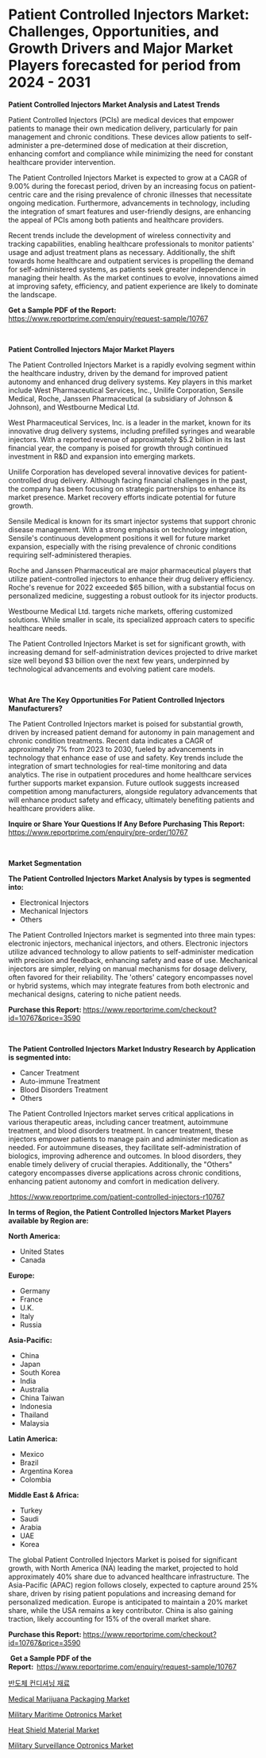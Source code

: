 <p><h1>Patient Controlled Injectors Market: Challenges, Opportunities, and Growth Drivers and Major Market Players forecasted for period from 2024 - 2031</h1></p><p><strong>Patient Controlled Injectors Market Analysis and Latest Trends</strong></p>
<p><p>Patient Controlled Injectors (PCIs) are medical devices that empower patients to manage their own medication delivery, particularly for pain management and chronic conditions. These devices allow patients to self-administer a pre-determined dose of medication at their discretion, enhancing comfort and compliance while minimizing the need for constant healthcare provider intervention.</p><p>The Patient Controlled Injectors Market is expected to grow at a CAGR of 9.00% during the forecast period, driven by an increasing focus on patient-centric care and the rising prevalence of chronic illnesses that necessitate ongoing medication. Furthermore, advancements in technology, including the integration of smart features and user-friendly designs, are enhancing the appeal of PCIs among both patients and healthcare providers. </p><p>Recent trends include the development of wireless connectivity and tracking capabilities, enabling healthcare professionals to monitor patients' usage and adjust treatment plans as necessary. Additionally, the shift towards home healthcare and outpatient services is propelling the demand for self-administered systems, as patients seek greater independence in managing their health. As the market continues to evolve, innovations aimed at improving safety, efficiency, and patient experience are likely to dominate the landscape.</p></p>
<p><strong>Get a Sample PDF of the Report:&nbsp;</strong> <a href="https://www.reportprime.com/enquiry/request-sample/10767">https://www.reportprime.com/enquiry/request-sample/10767</a></p>
<p>&nbsp;</p>
<p><strong>Patient Controlled Injectors Major Market Players</strong></p>
<p><p>The Patient Controlled Injectors Market is a rapidly evolving segment within the healthcare industry, driven by the demand for improved patient autonomy and enhanced drug delivery systems. Key players in this market include West Pharmaceutical Services, Inc., Unilife Corporation, Sensile Medical, Roche, Janssen Pharmaceutical (a subsidiary of Johnson & Johnson), and Westbourne Medical Ltd.</p><p>West Pharmaceutical Services, Inc. is a leader in the market, known for its innovative drug delivery systems, including prefilled syringes and wearable injectors. With a reported revenue of approximately $5.2 billion in its last financial year, the company is poised for growth through continued investment in R&D and expansion into emerging markets.</p><p>Unilife Corporation has developed several innovative devices for patient-controlled drug delivery. Although facing financial challenges in the past, the company has been focusing on strategic partnerships to enhance its market presence. Market recovery efforts indicate potential for future growth.</p><p>Sensile Medical is known for its smart injector systems that support chronic disease management. With a strong emphasis on technology integration, Sensile's continuous development positions it well for future market expansion, especially with the rising prevalence of chronic conditions requiring self-administered therapies.</p><p>Roche and Janssen Pharmaceutical are major pharmaceutical players that utilize patient-controlled injectors to enhance their drug delivery efficiency. Roche's revenue for 2022 exceeded $65 billion, with a substantial focus on personalized medicine, suggesting a robust outlook for its injector products.</p><p>Westbourne Medical Ltd. targets niche markets, offering customized solutions. While smaller in scale, its specialized approach caters to specific healthcare needs.</p><p>The Patient Controlled Injectors Market is set for significant growth, with increasing demand for self-administration devices projected to drive market size well beyond $3 billion over the next few years, underpinned by technological advancements and evolving patient care models.</p></p>
<p>&nbsp;</p>
<p><strong>What Are The Key Opportunities For Patient Controlled Injectors Manufacturers?</strong></p>
<p><p>The Patient Controlled Injectors market is poised for substantial growth, driven by increased patient demand for autonomy in pain management and chronic condition treatments. Recent data indicates a CAGR of approximately 7% from 2023 to 2030, fueled by advancements in technology that enhance ease of use and safety. Key trends include the integration of smart technologies for real-time monitoring and data analytics. The rise in outpatient procedures and home healthcare services further supports market expansion. Future outlook suggests increased competition among manufacturers, alongside regulatory advancements that will enhance product safety and efficacy, ultimately benefiting patients and healthcare providers alike.</p></p>
<p><strong>Inquire or Share Your Questions If Any Before Purchasing This Report:</strong> <a href="https://www.reportprime.com/enquiry/pre-order/10767">https://www.reportprime.com/enquiry/pre-order/10767</a></p>
<p>&nbsp;</p>
<p><strong>Market Segmentation</strong></p>
<p><strong>The Patient Controlled Injectors Market Analysis by types is segmented into:</strong></p>
<p><ul><li>Electronical Injectors</li><li>Mechanical Injectors</li><li>Others</li></ul></p>
<p><p>The Patient Controlled Injectors market is segmented into three main types: electronic injectors, mechanical injectors, and others. Electronic injectors utilize advanced technology to allow patients to self-administer medication with precision and feedback, enhancing safety and ease of use. Mechanical injectors are simpler, relying on manual mechanisms for dosage delivery, often favored for their reliability. The 'others' category encompasses novel or hybrid systems, which may integrate features from both electronic and mechanical designs, catering to niche patient needs.</p></p>
<p><strong>Purchase this Report:&nbsp;</strong><a href="https://www.reportprime.com/checkout?id=10767&price=3590">https://www.reportprime.com/checkout?id=10767&price=3590</a></p>
<p>&nbsp;</p>
<p><strong>The Patient Controlled Injectors Market Industry Research by Application is segmented into:</strong></p>
<p><ul><li>Cancer Treatment</li><li>Auto-immune Treatment</li><li>Blood Disorders Treatment</li><li>Others</li></ul></p>
<p><p>The Patient Controlled Injectors market serves critical applications in various therapeutic areas, including cancer treatment, autoimmune treatment, and blood disorders treatment. In cancer treatment, these injectors empower patients to manage pain and administer medication as needed. For autoimmune diseases, they facilitate self-administration of biologics, improving adherence and outcomes. In blood disorders, they enable timely delivery of crucial therapies. Additionally, the "Others" category encompasses diverse applications across chronic conditions, enhancing patient autonomy and comfort in medication delivery.</p></p>
<p><a href="https://www.reportprime.com/patient-controlled-injectors-r10767">&nbsp;https://www.reportprime.com/patient-controlled-injectors-r10767</a></p>
<p><strong>In terms of Region, the Patient Controlled Injectors Market Players available by Region are:</strong></p>
<p>
    <p> <strong> North America: </strong>
        <ul>
            <li>United States</li>
            <li>Canada</li>
        </ul>
        </p> 
    <p> <strong> Europe: </strong>
        <ul>
            <li>Germany</li>
            <li>France</li>
            <li>U.K.</li>
            <li>Italy</li>
            <li>Russia</li>
        </ul>
        </p> 
    <p> <strong> Asia-Pacific: </strong>
        <ul>
            <li>China</li>
            <li>Japan</li>
            <li>South Korea</li>
            <li>India</li>
            <li>Australia</li>
            <li>China Taiwan</li>
            <li>Indonesia</li>
            <li>Thailand</li>
            <li>Malaysia</li>
        </ul>
        </p> 
    <p> <strong> Latin America: </strong>
        <ul>
            <li>Mexico</li>
            <li>Brazil</li>
            <li>Argentina Korea</li>
            <li>Colombia</li>
        </ul>
        </p> 
    <p> <strong> Middle East & Africa: </strong>
        <ul>
            <li>Turkey</li>
            <li>Saudi</li>
            <li>Arabia</li>
            <li>UAE</li>
            <li>Korea</li>
        </ul>
    </p>
    </p>
<p><p>The global Patient Controlled Injectors Market is poised for significant growth, with North America (NA) leading the market, projected to hold approximately 40% share due to advanced healthcare infrastructure. The Asia-Pacific (APAC) region follows closely, expected to capture around 25% share, driven by rising patient populations and increasing demand for personalized medication. Europe is anticipated to maintain a 20% market share, while the USA remains a key contributor. China is also gaining traction, likely accounting for 15% of the overall market share.</p></p>
<p><strong>Purchase this Report: </strong><a href="https://www.reportprime.com/checkout?id=10767&price=3590">https://www.reportprime.com/checkout?id=10767&price=3590</a></p>
<p>&nbsp;<strong>Get a Sample PDF of the Report:&nbsp;&nbsp;</strong><a href="https://www.reportprime.com/enquiry/request-sample/10767">https://www.reportprime.com/enquiry/request-sample/10767</a></p>
<p><strong></strong></p>
<p><p><a href="https://medium.com/@avaoneill70/semiconductor-conditioning-materials-market-%EC%9D%98-%EA%B8%80%EB%A1%9C%EB%B2%8C-%EC%8B%9C%EC%9E%A5-%EA%B0%9C%EC%9A%94%EB%8A%94-%EC%A0%84-%EC%84%B8%EA%B3%84-%EB%B0%8F-%EC%A3%BC%EC%9A%94-%EC%8B%9C%EC%9E%A5%EC%9D%98-%EC%82%B0%EC%97%85%EC%97%90-%EC%98%81%ED%96%A5%EC%9D%84-%EB%AF%B8%EC%B9%98%EB%8A%94-%EC%A3%BC%EC%9A%94-%ED%8A%B8%EB%A0%8C%EB%93%9C%EC%97%90-%EB%8C%80%ED%95%9C-%EB%8F%85%ED%8A%B9%ED%95%9C-7e4c8fd87796">반도체 컨디셔닝 재료</a></p><p><a href="https://medium.com/@enosstark/the-global-medical-marijuana-packaging-market-is-projected-to-experience-an-annual-growth-rate-of-859f15fc9067">Medical Marijuana Packaging Market</a></p><p><a href="https://issuu.com/reportprime-2/docs/military-maritime-optronics-market-_2c5e13616fe713">Military Maritime Optronics Market</a></p><p><a href="https://www.linkedin.com/pulse/heat-shield-material-market-outlook-forecast-from-2024-2031-ugvte?trackingId=llTnPT%2BoT7yL74qXmxPlTw%3D%3D">Heat Shield Material Market</a></p><p><a href="https://issuu.com/reportprime-2/docs/military-surveillance-optronics-mar_0feabdd321171a">Military Surveillance Optronics Market</a></p></p>